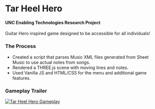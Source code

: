 # Tar Heel Hero
#### UNC Enabling Technologies Research Project
Guitar Hero inspired game designed to be accessible for all individuals!

### The Process
* Created a script that parses Music XML files generated from Sheet Music to use actual notes from songs.
* Rendered a THREE.js scene with moving lines and notes.
* Used Vanilla JS and HTML/CSS for the menu and additional game features.

### Gameplay Trailer
[![Tar Heel Hero Gameplay](https://img.youtube.com/vi/xTvAktLgn-E/0.jpg)](https://www.youtube.com/watch?v=xTvAktLgn-E)
